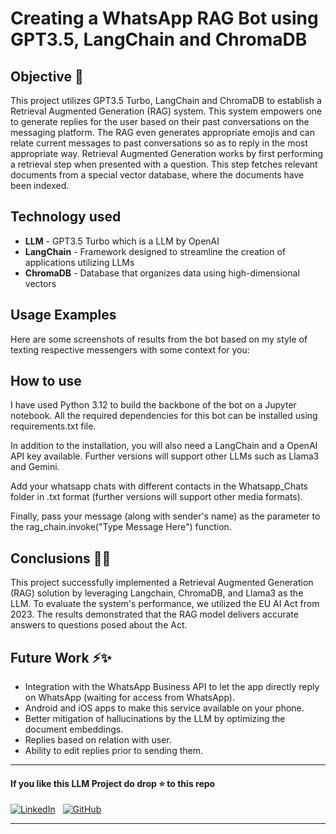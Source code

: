 # Creating a WhatsApp RAG Bot using GPT3.5, LangChain and ChromaDB

## Objective 🎯

This project utilizes GPT3.5 Turbo, LangChain and ChromaDB to establish a Retrieval Augmented Generation (RAG) system. This system empowers one to generate replies for the user based on their past conversations on the messaging platform. The RAG even generates appropriate emojis and can relate current messages to past conversations so as to reply in the most appropriate way. Retrieval Augmented Generation works by first performing a retrieval step when presented with a question. This step fetches relevant documents from a special vector database, where the documents have been indexed.

## Technology used

* **LLM** - GPT3.5 Turbo which is a LLM by OpenAI
* **LangChain** - Framework designed to streamline the creation of applications utilizing LLMs
* **ChromaDB** - Database that organizes data using high-dimensional vectors

## Usage Examples

Here are some screenshots of results from the bot based on my style of texting respective messengers with some context for you:



## How to use

I have used Python 3.12 to build the backbone of the bot on a Jupyter notebook. All the required dependencies for this bot can be installed using requirements.txt file.

In addition to the installation, you will also need a LangChain and a OpenAI API key available. Further versions will support other LLMs such as Llama3 and Gemini.

Add your whatsapp chats with different contacts in the Whatsapp_Chats folder in .txt format (further versions will support other media formats).

Finally, pass your message (along with sender's name) as the parameter to the rag_chain.invoke("Type Message Here") function.

## Conclusions 💯🔥

This project successfully implemented a Retrieval Augmented Generation (RAG) solution by leveraging Langchain, ChromaDB, and Llama3 as the LLM. To evaluate the system's performance, we utilized the EU AI Act from 2023. The results demonstrated that the RAG model delivers accurate answers to questions posed about the Act.

## Future Work ⚡✨

* Integration with the WhatsApp Business API to let the app directly reply on WhatsApp (waiting for access from WhatsApp).
* Android and iOS apps to make this service available on your phone.
* Better mitigation of hallucinations by the LLM by optimizing the document embeddings.
* Replies based on relation with user.
* Ability to edit replies prior to sending them.

---

#### **If you like this LLM Project do drop ⭐ to this repo**
[![LinkedIn](https://img.shields.io/badge/linkedin-%230077B5.svg?style=for-the-badge&logo=linkedin&logoColor=white)](https://www.linkedin.com/in/sahil-mehra/) &nbsp; [![GitHub](https://img.shields.io/badge/github-%23121011.svg?style=for-the-badge&logo=github&logoColor=white)](https://github.com/sahilpmehra/)

---